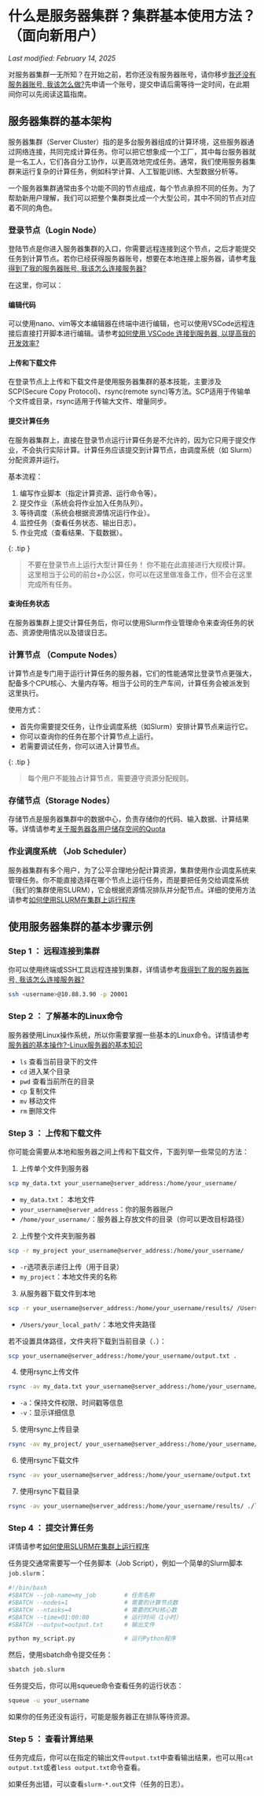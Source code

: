 # 什么是服务器集群？集群基本使用方法？（面向新用户）
*Last modified: February 14, 2025*

对服务器集群一无所知？在开始之前，若你还没有服务器账号，请你移步[我还没有服务器账号, 我该怎么做?](i-have-no-account.md)先申请一个账号，提交申请后需等待一定时间，在此期间你可以先阅读这篇指南。

## 服务器集群的基本架构

服务器集群（Server Cluster）指的是多台服务器组成的计算环境，这些服务器通过网络连接，共同完成计算任务。你可以把它想象成一个工厂，其中每台服务器就是一名工人，它们各自分工协作，以更高效地完成任务。通常，我们使用服务器集群来运行复杂的计算任务，例如科学计算、人工智能训练、大型数据分析等。

一个服务器集群通常由多个功能不同的节点组成，每个节点承担不同的任务。为了帮助新用户理解，我们可以把整个集群类比成一个大型公司，其中不同的节点对应着不同的角色。

### 登录节点（Login Node）
登陆节点是你进入服务器集群的入口，你需要远程连接到这个节点，之后才能提交任务到计算节点。若你已经获得服务器账号，想要在本地连接上服务器，请参考[我得到了我的服务器账号, 我该怎么连接服务器?](how-can-i-connect.md)

在这里，你可以：
#### 编辑代码
可以使用nano、vim等文本编辑器在终端中进行编辑，也可以使用VSCode远程连接后直接打开脚本进行编辑。请参考[如何使用 VSCode 连接到服务器, 以提高我的开发效率?](vscode.md)

#### 上传和下载文件
在登录节点上上传和下载文件是使用服务器集群的基本技能，主要涉及SCP(Secure Copy Protocol)、rsync(remote sync)等方法。SCP适用于传输单个文件或目录，rsync适用于传输大文件、增量同步。

#### 提交计算任务
在服务器集群上，直接在登录节点运行计算任务是不允许的，因为它只用于提交作业，不会执行实际计算。计算任务应该提交到计算节点，由调度系统（如 Slurm）分配资源并运行。

基本流程：
1.	编写作业脚本（指定计算资源、运行命令等）。
2.	提交作业（系统会将作业加入任务队列）。
3.	等待调度（系统会根据资源情况运行作业）。
4.	监控任务（查看任务状态、输出日志）。
5.	作业完成（查看结果、下载数据）。

{: .tip }
> 不要在登录节点上运行大型计算任务！
你不能在此直接进行大规模计算。这里相当于公司的前台+办公区，你可以在这里做准备工作，但不会在这里完成所有任务。

#### 查询任务状态
在服务器集群上提交计算任务后，你可以使用Slurm作业管理命令来查询任务的状态、资源使用情况以及错误日志。


### 计算节点 （Compute Nodes）
计算节点是专门用于运行计算任务的服务器，它们的性能通常比登录节点更强大，配备多个CPU核心、大量内存等。相当于公司的生产车间，计算任务会被派发到这里执行。

使用方式：
- 首先你需要提交任务，让作业调度系统（如Slurm）安排计算节点来运行它。
- 你可以查询你的任务在那个计算节点上运行。
- 若需要调试任务，你可以进入计算节点。

{: .tip }
> 每个用户不能独占计算节点，需要遵守资源分配规则。

### 存储节点（Storage Nodes）
存储节点是服务器集群中的数据中心，负责存储你的代码、输入数据、计算结果等。详情请参考[关于服务器各用户储存空间的Quota](/server-management/guide/you-must/xfs-quota.md)


### 作业调度系统 （Job Scheduler）
服务器集群有多个用户，为了公平合理地分配计算资源，集群使用作业调度系统来管理任务。你不能直接选择在哪个节点上运行任务，而是要把任务交给调度系统（我们的集群使用SLURM），它会根据资源情况排队并分配节点。详细的使用方法请参考[如何使用SLURM在集群上运行程序](/server-management/guide/you-must/slurm/index.md)


## 使用服务器集群的基本步骤示例
### Step 1 ： 远程连接到集群
你可以使用终端或SSH工具远程连接到集群，详情请参考[我得到了我的服务器账号, 我该怎么连接服务器?](how-can-i-connect.md)
~~~ bash
ssh <username>@10.88.3.90 -p 20001
~~~

### Step 2 ： 了解基本的Linux命令
服务器使用Linux操作系统，所以你需要掌握一些基本的Linux命令。详情请参考[服务器的基本操作?-Linux服务器的基本知识](/server-management/guide/knowledge/linux.md)

- `ls`  查看当前目录下的文件
- `cd`  进入某个目录
- `pwd`  查看当前所在的目录
- `cp`  复制文件
- `mv`  移动文件
- `rm`  删除文件

### Step 3 ： 上传和下载文件
你可能会需要从本地和服务器之间上传和下载文件，下面列举一些常见的方法：

1. 上传单个文件到服务器
~~~ bash
scp my_data.txt your_username@server_address:/home/your_username/
~~~
- `my_data.txt`： 本地文件
- `your_username@server_address`：你的服务器账户
- `/home/your_username/`：服务器上存放文件的目录（你可以更改目标路径）

2. 上传整个文件夹到服务器
~~~ bash
scp -r my_project your_username@server_address:/home/your_username/
~~~
- `-r`选项表示递归上传（用于目录）
- `my_project`：本地文件夹的名称
3. 从服务器下载文件到本地
~~~bash
scp -r your_username@server_address:/home/your_username/results/ /Users/your_local_path/
~~~
- `/Users/your_local_path/`：本地文件夹路径

若不设置具体路径，文件夹将下载到当前目录（`.`）：

~~~ bash
scp your_username@server_address:/home/your_username/output.txt .
~~~

4. 使用rsync上传文件
~~~ bash
rsync -av my_data.txt your_username@server_address:/home/your_username/
~~~
- `-a`：保持文件权限、时间戳等信息
- `-v`：显示详细信息

5. 使用rsync上传目录
~~~ bash
rsync -av my_project/ your_username@server_address:/home/your_username/my_project/
~~~

6. 使用rsync下载文件
~~~ bash
rsync -av your_username@server_address:/home/your_username/output.txt ./
~~~

7. 使用rsync下载目录
~~~ bash
rsync -av your_username@server_address:/home/your_username/results/ ./local_results/
~~~

### Step 4 ： 提交计算任务
详情请参考[如何使用SLURM在集群上运行程序](/server-management/guide/you-must/slurm/index.md)

任务提交通常需要写一个任务脚本（Job Script），例如一个简单的Slurm脚本`job.slurm`：
~~~ bash
#!/bin/bash
#SBATCH --job-name=my_job        # 任务名称
#SBATCH --nodes=1                # 需要的计算节点数
#SBATCH --ntasks=4               # 需要的CPU核心数
#SBATCH --time=01:00:00          # 运行时间（1小时）
#SBATCH --output=output.txt      # 输出文件

python my_script.py              # 运行Python程序
~~~

然后，使用sbatch命令提交任务：
~~~ bash
sbatch job.slurm
~~~

任务提交后，你可以用squeue命令查看任务的运行状态：
~~~ bash
squeue -u your_username
~~~

如果你的任务还没有运行，可能是服务器正在排队等待资源。

### Step 5 ： 查看计算结果
任务完成后，你可以在指定的输出文件`output.txt`中查看输出结果，也可以用`cat output.txt`或者`less output.txt`命令查看。

如果任务出错，可以查看`slurm-*.out`文件（任务的日志）。